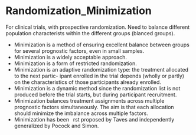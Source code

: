 # Randomization_Minimization

For clinical trials, with prospective randomization. Need to balance different population characterists within the different groups (blanced groups).

- Minimization is a method of ensuring excellent balance between groups for several prognostic
factors, even in small samples.
- Minimization is a widely acceptable approach.
- Minimization is a form of restricted randomization.
- Minimization is an adaptive randomization type: the treatment allocated to the next partic-
ipant enrolled in the trial depends (wholly or partly) on the characteristics of those participants
already enrolled.
- Minimization is a dynamic method since the randomization list is not produced before the trial
starts, but during participant recruitment.
- Minimization balances treatment assignments across multiple prognostic factors simultaneously.
The aim is that each allocation should minimize the imbalance across multiple factors.
- Minimization has been  rst proposed by Taves and independently generalized by Pocock and
Simon.
